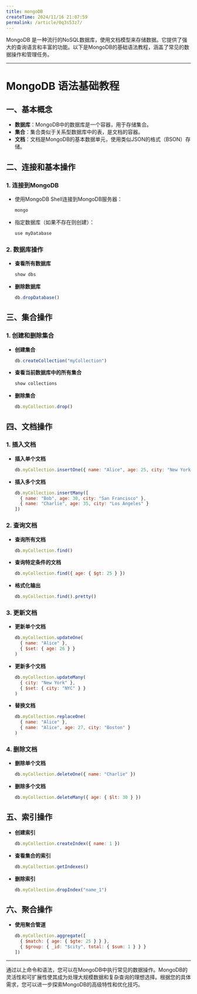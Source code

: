 ```yaml
---
title: mongoDB
createTime: 2024/11/16 21:07:59
permalink: /article/0q3s53z7/
---
```

MongoDB 是一种流行的NoSQL数据库，使用文档模型来存储数据。它提供了强大的查询语言和丰富的功能。以下是MongoDB的基础语法教程，涵盖了常见的数据操作和管理任务。

---

# MongoDB 语法基础教程

## 一、基本概念

- **数据库**：MongoDB中的数据库是一个容器，用于存储集合。
- **集合**：集合类似于关系型数据库中的表，是文档的容器。
- **文档**：文档是MongoDB的基本数据单元，使用类似JSON的格式（BSON）存储。

## 二、连接和基本操作

### 1. 连接到MongoDB

- 使用MongoDB Shell连接到MongoDB服务器：

  ```bash
  mongo
  ```

- 指定数据库（如果不存在则创建）：

  ```javascript
  use myDatabase
  ```

### 2. 数据库操作

- **查看所有数据库**

  ```javascript
  show dbs
  ```

- **删除数据库**

  ```javascript
  db.dropDatabase()
  ```

## 三、集合操作

### 1. 创建和删除集合

- **创建集合**

  ```javascript
  db.createCollection("myCollection")
  ```

- **查看当前数据库中的所有集合**

  ```javascript
  show collections
  ```

- **删除集合**

  ```javascript
  db.myCollection.drop()
  ```

## 四、文档操作

### 1. 插入文档

- **插入单个文档**

  ```javascript
  db.myCollection.insertOne({ name: "Alice", age: 25, city: "New York" })
  ```

- **插入多个文档**

  ```javascript
  db.myCollection.insertMany([
    { name: "Bob", age: 30, city: "San Francisco" },
    { name: "Charlie", age: 35, city: "Los Angeles" }
  ])
  ```

### 2. 查询文档

- **查询所有文档**

  ```javascript
  db.myCollection.find()
  ```

- **查询特定条件的文档**

  ```javascript
  db.myCollection.find({ age: { $gt: 25 } })
  ```

- **格式化输出**

  ```javascript
  db.myCollection.find().pretty()
  ```

### 3. 更新文档

- **更新单个文档**

  ```javascript
  db.myCollection.updateOne(
    { name: "Alice" },
    { $set: { age: 26 } }
  )
  ```

- **更新多个文档**

  ```javascript
  db.myCollection.updateMany(
    { city: "New York" },
    { $set: { city: "NYC" } }
  )
  ```

- **替换文档**

  ```javascript
  db.myCollection.replaceOne(
    { name: "Alice" },
    { name: "Alice", age: 27, city: "Boston" }
  )
  ```

### 4. 删除文档

- **删除单个文档**

  ```javascript
  db.myCollection.deleteOne({ name: "Charlie" })
  ```

- **删除多个文档**

  ```javascript
  db.myCollection.deleteMany({ age: { $lt: 30 } })
  ```

## 五、索引操作

- **创建索引**

  ```javascript
  db.myCollection.createIndex({ name: 1 })
  ```

- **查看集合的索引**

  ```javascript
  db.myCollection.getIndexes()
  ```

- **删除索引**

  ```javascript
  db.myCollection.dropIndex("name_1")
  ```

## 六、聚合操作

- **使用聚合管道**

  ```javascript
  db.myCollection.aggregate([
    { $match: { age: { $gte: 25 } } },
    { $group: { _id: "$city", total: { $sum: 1 } } }
  ])
  ```

---

通过以上命令和语法，您可以在MongoDB中执行常见的数据操作。MongoDB的灵活性和可扩展性使其成为处理大规模数据和复杂查询的理想选择。根据您的具体需求，您可以进一步探索MongoDB的高级特性和优化技巧。